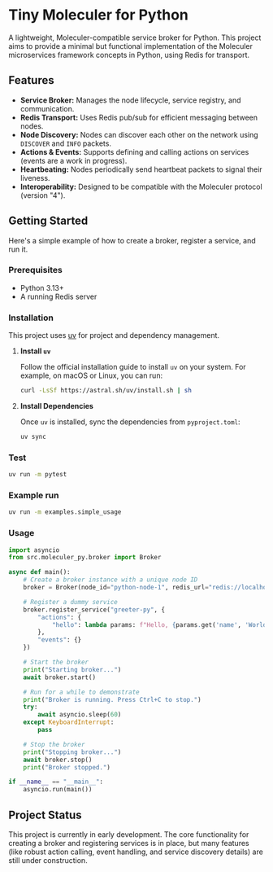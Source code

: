 # Tiny Moleculer for Python

A lightweight, Moleculer-compatible service broker for Python. This project aims to provide a minimal but functional implementation of the Moleculer microservices framework concepts in Python, using Redis for transport.

## Features

- **Service Broker:** Manages the node lifecycle, service registry, and communication.
- **Redis Transport:** Uses Redis pub/sub for efficient messaging between nodes.
- **Node Discovery:** Nodes can discover each other on the network using `DISCOVER` and `INFO` packets.
- **Actions & Events:** Supports defining and calling actions on services (events are a work in progress).
- **Heartbeating:** Nodes periodically send heartbeat packets to signal their liveness.
- **Interoperability:** Designed to be compatible with the Moleculer protocol (version "4").

## Getting Started

Here's a simple example of how to create a broker, register a service, and run it.

### Prerequisites

- Python 3.13+
- A running Redis server

### Installation

This project uses [uv](https://github.com/astral-sh/uv) for project and dependency management.

1.  **Install `uv`**

    Follow the official installation guide to install `uv` on your system. For example, on macOS or Linux, you can run:

    ```bash
    curl -LsSf https://astral.sh/uv/install.sh | sh
    ```

2.  **Install Dependencies**

    Once `uv` is installed, sync the dependencies from `pyproject.toml`:

    ```bash
    uv sync
    ```

### Test

```bash
uv run -m pytest
```

### Example run

```bash
uv run -m examples.simple_usage
```

### Usage

```python
import asyncio
from src.moleculer_py.broker import Broker

async def main():
    # Create a broker instance with a unique node ID
    broker = Broker(node_id="python-node-1", redis_url="redis://localhost:6379/15")

    # Register a dummy service
    broker.register_service("greeter-py", {
        "actions": {
            "hello": lambda params: f"Hello, {params.get('name', 'World')}!"
        },
        "events": {}
    })

    # Start the broker
    print("Starting broker...")
    await broker.start()

    # Run for a while to demonstrate
    print("Broker is running. Press Ctrl+C to stop.")
    try:
        await asyncio.sleep(60)
    except KeyboardInterrupt:
        pass

    # Stop the broker
    print("Stopping broker...")
    await broker.stop()
    print("Broker stopped.")

if __name__ == "__main__":
    asyncio.run(main())
```

## Project Status

This project is currently in early development. The core functionality for creating a broker and registering services is in place, but many features (like robust action calling, event handling, and service discovery details) are still under construction.

